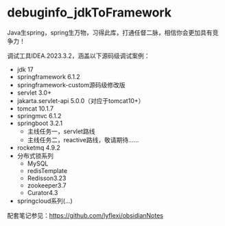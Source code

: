 # debuginfo_jdkToFramework

Java生spring，spring生万物，习得此库，打通任督二脉，相信你会更加具有竞争力！

调试工具IDEA.2023.3.2，涵盖以下源码级调试案例：
- jdk 17
- springframework 6.1.2
- springframework-custom源码级修改版
- servlet 3.0+
- jakarta.servlet-api 5.0.0（对应于tomcat10+）
- tomcat 10.1.7
- springmvc 6.1.2
- springboot 3.2.1
  - 主线任务一，servlet路线
  - 主线任务二，reactive路线，敬请期待......
- rocketmq 4.9.2
- 分布式锁系列
  - MySQL 
  - redisTemplate
  - Redisson3.23
  - zookeeper3.7
  - Curator4.3
- springcloud系列(...)

配套笔记参见：https://github.com/lyflexi/obsidianNotes




